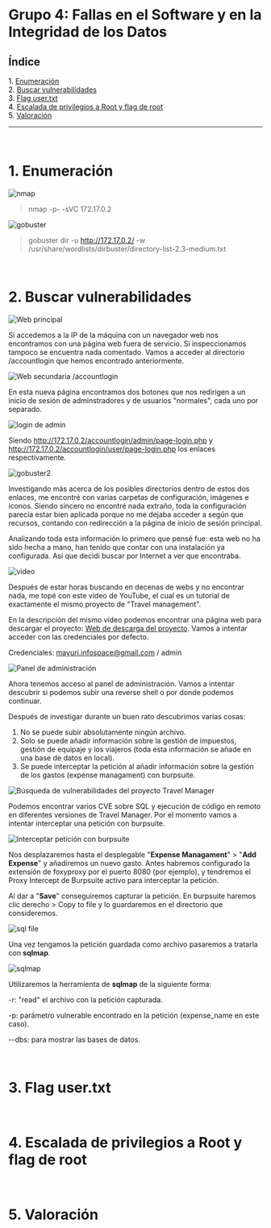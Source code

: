 # Grupo 4: Fallas en el Software y en la Integridad de los Datos

## **Índice**

<span style="color:black;">1. [ Enumeración](#Enumeración)</span><br>
<span style="color:black;">2. [ Buscar vulnerabilidades](#Vulnerabilidades)</span><br>
<span style="color:black;">3. [ Flag user.txt](#Flag1)</span><br>
<span style="color:black;">4. [ Escalada de privilegios a Root y flag de root](#root)</span><br>
<span style="color:black;">5. [ Valoración](#valoracion)</span><br>

---

<br>

<h1 name="Enumeración">1. Enumeración</h1>

<img src="https://github.com/Dani-ITB24/Proyecto-Final/blob/Grupo5(Eloi-Alan-Fernando-Jose-Zomeño)/Documentos/Grupo%202/A07%20-%20Fallas%20de%20Identificación%20y%20Autenticación/Assets/nmap.png" alt="nmap">

> nmap -p- -sVC 172.17.0.2 

<img src="https://github.com/Dani-ITB24/Proyecto-Final/blob/Grupo5(Eloi-Alan-Fernando-Jose-Zomeño)/Documentos/Grupo%202//A07%20-%20Fallas%20de%20Identificación%20y%20Autenticación/Assets/gobuster.png" alt="gobuster">

> gobuster dir -u http://172.17.0.2/ -w /usr/share/wordlists/dirbuster/directory-list-2.3-medium.txt

<br>
<h1 name="Vulnerabilidades">2. Buscar vulnerabilidades</h1>

<img src="https://github.com/Dani-ITB24/Proyecto-Final/blob/Grupo5(Eloi-Alan-Fernando-Jose-Zomeño)/Documentos/Grupo%202//A07%20-%20Fallas%20de%20Identificación%20y%20Autenticación/Assets/web1.png" alt="Web principal">

Si accedemos a la IP de la máquina con un navegador web nos encontramos con una página web fuera de servicio. Si inspeccionamos tampoco se encuentra nada comentado. Vamos a acceder al directorio /accountlogin que hemos encontrado anteriormente.

<img src="https://github.com/Dani-ITB24/Proyecto-Final/blob/Grupo5(Eloi-Alan-Fernando-Jose-Zomeño)/Documentos/Grupo%202//A07%20-%20Fallas%20de%20Identificación%20y%20Autenticación/Assets/web2.png" alt="Web secundaria /accountlogin">

En esta nueva página encontramos dos botones que nos redirigen a un inicio de sesión de adminstradores y de usuarios "normales", cada uno por separado. 

<img src="https://github.com/Dani-ITB24/Proyecto-Final/blob/Grupo5(Eloi-Alan-Fernando-Jose-Zomeño)/Documentos/Grupo%202//A07%20-%20Fallas%20de%20Identificación%20y%20Autenticación/Assets/login.png" alt="login de admin">

Siendo http://172.17.0.2/accountlogin/admin/page-login.php y http://172.17.0.2/accountlogin/user/page-login.php los enlaces respectivamente.

<img src="https://github.com/Dani-ITB24/Proyecto-Final/blob/Grupo5(Eloi-Alan-Fernando-Jose-Zomeño)/Documentos/Grupo%202//A07%20-%20Fallas%20de%20Identificación%20y%20Autenticación/Assets/gobuster2.png" alt="gobuster2">

Investigando más acerca de los posibles directorios dentro de estos dos enlaces, me encontré con varias carpetas de configuración, imágenes e iconos. Siendo sincero no encontré nada extraño, toda la configuración parecía estar bien aplicada porque no me dejaba acceder a según que recursos, contando con redirección a la página de inicio de sesión principal.

Analizando toda esta información lo primero que pensé fue: esta web no ha sido hecha a mano, han tenido que contar con una instalación ya configurada. Así que decidí buscar por Internet a ver que encontraba.

<img src="https://github.com/Dani-ITB24/Proyecto-Final/blob/Grupo5(Eloi-Alan-Fernando-Jose-Zomeño)/Documentos/Grupo%202//A07%20-%20Fallas%20de%20Identificación%20y%20Autenticación/Assets/video.png" alt="video">

Después de estar horas buscando en decenas de webs y no encontrar nada, me topé con este vídeo de YouTube, el cual es un tutorial de exactamente el mismo proyecto de "Travel management".

En la descripción del mismo vídeo podemos encontrar una página web para descargar el proyecto: [Web de descarga del proyecto](https://www.mayurik.com/source-code/P5963/online-tours-and-travels-management-system-project-in-php-and-mysql). Vamos a intentar acceder con las credenciales por defecto.

Credenciales: mayuri.infospace@gmail.com / admin

<img src="https://github.com/Dani-ITB24/Proyecto-Final/blob/Grupo5(Eloi-Alan-Fernando-Jose-Zomeño)/Documentos/Grupo%202//A07%20-%20Fallas%20de%20Identificación%20y%20Autenticación/Assets/admin.png" alt="Panel de administración">

Ahora tenemos acceso al panel de administración. Vamos a intentar descubrir si podemos subir una reverse shell o por donde podemos continuar.

Después de investigar durante un buen rato descubrimos varias cosas:

1. No se puede subir absolutamente ningún archivo.
2. Solo se puede añadir información sobre la gestión de impuestos, gestión de equipaje y los viajeros (toda esta información se añade en una base de datos en local).
3. Se puede interceptar la petición al añadir información sobre la gestión de los gastos (expense managament) con burpsuite.

<img src="https://github.com/Dani-ITB24/Proyecto-Final/blob/Grupo5(Eloi-Alan-Fernando-Jose-Zomeño)/Documentos/Grupo%202//A07%20-%20Fallas%20de%20Identificación%20y%20Autenticación/Assets/vulnerabilities.png" alt="Búsqueda de vulnerabilidades del proyecto Travel Manager">

Podemos encontrar varios CVE sobre SQL y ejecución de código en remoto en diferentes versiones de Travel Manager. Por el momento vamos a intentar interceptar una petición con burpsuite.

<img src="https://github.com/Dani-ITB24/Proyecto-Final/blob/Grupo5(Eloi-Alan-Fernando-Jose-Zomeño)/Documentos/Grupo%202//A07%20-%20Fallas%20de%20Identificación%20y%20Autenticación/Assets/burpsuite1.png" alt="Interceptar petición con burpsuite">

Nos desplazaremos hasta el desplegable "**Expense Managament**" > "**Add Expense**" y añadiremos un nuevo gasto. Antes habremos  configurado la extensión de foxyproxy por el puerto 8080 (por ejemplo), y tendremos el Proxy Intercept de Burpsuite activo para interceptar la petición. 

Al dar a "**Save**" conseguiremos capturar la petición. En burpsuite haremos clic derecho > Copy to file y lo guardaremos en el directorio que consideremos.

<img src="https://github.com/Dani-ITB24/Proyecto-Final/blob/Grupo5(Eloi-Alan-Fernando-Jose-Zomeño)/Documentos/Grupo%202//A07%20-%20Fallas%20de%20Identificación%20y%20Autenticación/Assets/sql1.png" alt="sql file">

Una vez tengamos la petición guardada como archivo pasaremos a tratarla con **sqlmap**.

<img src="https://github.com/Dani-ITB24/Proyecto-Final/blob/Grupo5(Eloi-Alan-Fernando-Jose-Zomeño)/Documentos/Grupo%202//A07%20-%20Fallas%20de%20Identificación%20y%20Autenticación/Assets/sqlmap1.png" alt="sqlmap">

Utilizaremos la herramienta de **sqlmap** de la siguiente forma:

-r: "read" el archivo con la petición capturada.

-p: parámetro vulnerable encontrado en la petición (expense_name en este caso).

--dbs: para mostrar las bases de datos.








<br>
<h1 name="Flag1">3. Flag user.txt</h1>



<br>
<h1 name="root">4. Escalada de privilegios a Root y flag de root</h1>



<br>
<h1 name="valoracion">5. Valoración</h1>



<br>